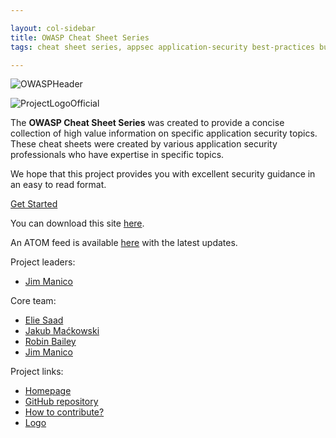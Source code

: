 ```yaml
---

layout: col-sidebar
title: OWASP Cheat Sheet Series
tags: cheat sheet series, appsec application-security best-practices builders defenders

---
```


![OWASPHeader](/www-project-cheat-sheets/assets/images/Preface_Cheatsheet_Header.png)

![ProjectLogoOfficial](/www-project-cheat-sheets/assets/images/Preface_Cheatsheet_Logo.png)

The **OWASP Cheat Sheet Series** was created to provide a concise collection of high value information on specific application security topics. These cheat sheets were created by various application security professionals who have expertise in specific topics. 

We hope that this project provides you with excellent security guidance in an easy to read format.

<a href="AJAX_Security_Cheat_Sheet" class="cta-button grey">Get Started</a>

You can download this site [here](bundle.zip).

An ATOM feed is available [here](News.xml) with the latest updates.

Project leaders:
- [Jim Manico](https://www.owasp.org/index.php/User:Jmanico)

Core team:
- [Elie Saad](https://github.com/ThunderSon)
- [Jakub Maćkowski](https://github.com/mackowski)
- [Robin Bailey](https://github.com/rbsec)
- [Jim Manico](https://github.com/jmanico)

Project links:
- [Homepage](https://www.owasp.org/index.php/OWASP_Cheat_Sheet_Series)
- [GitHub repository](https://github.com/OWASP/CheatSheetSeries)
- [How to contribute?](https://github.com/OWASP/CheatSheetSeries#how-to-contribute)
- [Logo](https://github.com/OWASP/owasp-swag/tree/master/projects/cheat-sheet-series)
